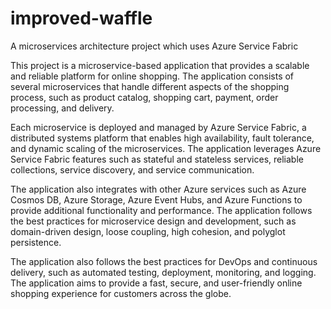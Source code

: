 # improved-waffle
A microservices architecture project which uses Azure Service Fabric

This project is a microservice-based application that provides a scalable and reliable platform for online shopping. The application consists of several microservices that handle different aspects of the shopping process, such as product catalog, shopping cart, payment, order processing, and delivery. 

Each microservice is deployed and managed by Azure Service Fabric, a distributed systems platform that enables high availability, fault tolerance, and dynamic scaling of the microservices. The application leverages Azure Service Fabric features such as stateful and stateless services, reliable collections, service discovery, and service communication. 

The application also integrates with other Azure services such as Azure Cosmos DB, Azure Storage, Azure Event Hubs, and Azure Functions to provide additional functionality and performance. The application follows the best practices for microservice design and development, such as domain-driven design, loose coupling, high cohesion, and polyglot persistence. 

The application also follows the best practices for DevOps and continuous delivery, such as automated testing, deployment, monitoring, and logging. The application aims to provide a fast, secure, and user-friendly online shopping experience for customers across the globe.
